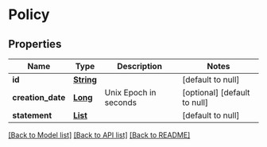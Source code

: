 # Policy
## Properties

Name | Type | Description | Notes
------------ | ------------- | ------------- | -------------
**id** | [**String**](string.md) |  | [default to null]
**creation\_date** | [**Long**](long.md) | Unix Epoch in seconds | [optional] [default to null]
**statement** | [**List**](Statement.md) |  | [default to null]

[[Back to Model list]](../README.md#documentation-for-models) [[Back to API list]](../README.md#documentation-for-api-endpoints) [[Back to README]](../README.md)

